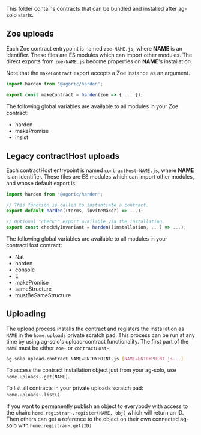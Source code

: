 This folder contains contracts that can be bundled and installed after ag-solo starts.

## Zoe uploads

Each Zoe contract entrypoint is named `zoe-NAME.js`, where **NAME** is an identifier.  These files are ES modules which can import other modules.  The direct exports from `zoe-NAME.js` become properties on **NAME**'s installation.

Note that the `makeContract` export accepts a Zoe instance as an argument.

```js
import harden from '@agoric/harden';

export const makeContract = harden(zoe => { ... });
```

The following global variables are available to all modules in your Zoe contract:

* harden
* makePromise
* insist

## Legacy contractHost uploads

Each contractHost entrypoint is named `contractHost-NAME.js`, where **NAME** is an identifier.  These files are ES modules which can import other modules, and whose default export is:

```js
import harden from '@agoric/harden';

// This function is called to instantiate a contract.
export default harden((terms, inviteMaker) => ...);

// Optional "check*" export available via the installation.
export const checkMyInvariant = harden((installation, ...) => ...);
```

The following global variables are available to all modules in your contractHost contract:
* Nat
* harden
* console
* E
* makePromise
* sameStructure
* mustBeSameStructure

## Uploading

The upload process installs the contract and registers the installation as `NAME` in the `home.uploads` private scratch pad.  This process can be run at any time by using ag-solo's upload-contract functionality.  The first part of the `NAME` must be either `zoe-` or `contractHost-`:

```sh
ag-solo upload-contract NAME=ENTRYPOINT.js [NAME=ENTRYPOINT.js...]
```

To access the contract installation object just from your ag-solo, use `home.uploads~.get(NAME)`.

To list all contracts in your private uploads scratch pad: `home.uploads~.list()`.

If you want to permanently publish an object to everybody with access to the chain: `home.registrar~.register(NAME, obj)` which will return an ID.
Then others can get a reference to the object on their own connected ag-solo with `home.registrar~.get(ID)`
